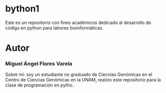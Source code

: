 # bython1
Este es un repositorio con fines académicos dedicado al desarrollo de código en python para labores bioinformáticas.
# Autor
### Miguel Ángel Flores Varela
Sobre mí: soy un estudiante no graduado de Ciecnias Genómicas en el Centro de Ciencias Genómicas en la UNAM, realizo este repositorio para la clase de programación en pytho. 
